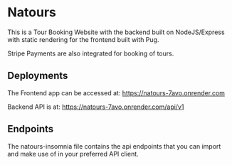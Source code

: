 # Natours

This is a Tour Booking Website with the backend built on NodeJS/Express with static rendering for the frontend built with Pug.

Stripe Payments are also integrated for booking of tours.

## Deployments

The Frontend app can be accessed at: <https://natours-7avo.onrender.com>

Backend API is at: <https://natours-7avo.onrender.com/api/v1>

## Endpoints

The natours-insomnia file contains the api endpoints that you can import and make use of in your preferred API client.

